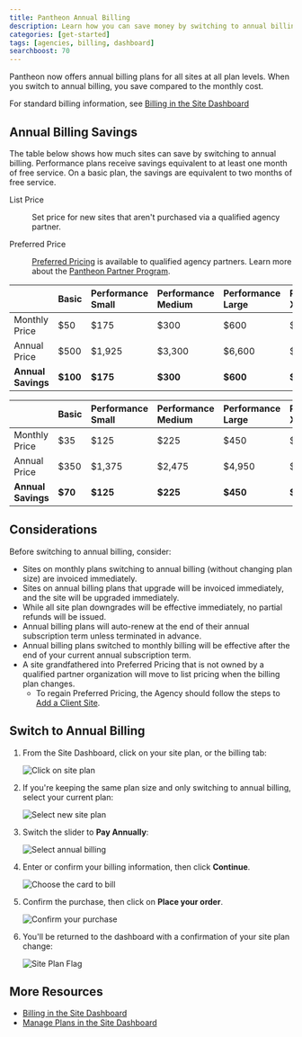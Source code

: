 ```yaml
---
title: Pantheon Annual Billing
description: Learn how you can save money by switching to annual billing.
categories: [get-started]
tags: [agencies, billing, dashboard]
searchboost: 70
---
```


Pantheon now offers annual billing plans for all sites at all plan levels. When you switch to annual billing, you save compared to the monthly cost.

For standard billing information, see [Billing in the Site Dashboard](/guides/legacy-dashboard/site-billing)

## Annual Billing Savings

The table below shows how much sites can save by switching to annual billing. Performance plans receive savings equivalent to at least one month of free service. On a basic plan, the savings are equivalent to two months of free service.

<dl>

<dt>List Price</dt>

<dd>

Set price for new sites that aren't purchased via a qualified agency partner.

</dd>

<dt>Preferred Price</dt>

<dd>

[Preferred Pricing](https://pantheon.io/plans/agency-preferred-pricing) is available to qualified agency partners. Learn more about the [Pantheon Partner Program](https://pantheon.io/partner-program).

</dd>

</dl>

<TabList>

<Tab title="List Price" id="tab-1-anchor" active={true}>

|                    | Basic         | Performance Small | Performance Medium | Performance Large | Performance XL       |
|:------------------ |:------------- |:----------------- |:------------------ |:----------------- |:-------------------- |
| Monthly Price      | $50           | $175              | $300               | $600              | $1,000               |
| Annual Price       | $500          | $1,925            | $3,300             | $6,600            | $11,000              |
| **Annual Savings** | **$100**      | **$175**          | **$300**           | **$600**          | **$1,000**           |

</Tab>

<Tab title="Preferred Price" id="tab-2-id" active={true}>

|                    | Basic   | Performance Small | Performance Medium | Performance Large | Performance XL  |
|:------------------ |:------- |:----------------- |:------------------ |:----------------- |:--------------- |
| Monthly Price      | $35     | $125              | $225               | $450              | $750            |
| Annual Price       | $350    | $1,375            | $2,475             | $4,950            | $8,250          |
| **Annual Savings** | **$70** | **$125**          | **$225**           | **$450**          | **$750**        |

</Tab>

</TabList>

## Considerations

Before switching to annual billing, consider:

 - Sites on monthly plans switching to annual billing (without changing plan size) are invoiced immediately.
 - Sites on annual billing plans that upgrade will be invoiced immediately, and the site will be upgraded immediately.
 - While all site plan downgrades will be effective immediately, no partial refunds will be issued.
 - Annual billing plans will auto-renew at the end of their annual subscription term unless terminated in advance.
 - Annual billing plans switched to monthly billing will be effective after the end of your current annual subscription term.
 - A site grandfathered into Preferred Pricing that is not owned by a qualified partner organization will move to list pricing when the billing plan changes.
   - To regain Preferred Pricing, the Agency should follow the steps to [Add a Client Site](/add-client-site).


## Switch to Annual Billing

1. From the Site Dashboard, click on your site plan, or the billing tab:

    ![Click on site plan](../images/dashboard/change-plan.png)

2. If you're keeping the same plan size and only switching to annual billing, select your current plan:

    ![Select new site plan](../images/dashboard/select-plan.png)

3. Switch the slider to **Pay Annually**:

    ![Select annual billing](../images/dashboard/select-annual-billing.png)

4. Enter or confirm your billing information, then click **Continue**.

    ![Choose the card to bill](../images/dashboard/choose-card.png)

5. Confirm the purchase, then click on **Place your order**.

    ![Confirm your purchase](../images/dashboard/confirm-purchase.png)

6. You'll be returned to the dashboard with a confirmation of your site plan change:

    ![Site Plan Flag](../images/dashboard/plan-updated-flag.png)

## More Resources

 - [Billing in the Site Dashboard](/guides/legacy-dashboard/site-billing)
 - [Manage Plans in the Site Dashboard](/guides/legacy-dashboard/plan-dashboard)
